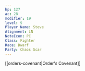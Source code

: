 ```yaml
---
hp: 127
ac: 28
modifier: 19
level: 9
Player_Name: Steve
Alignment: LN
NoteIcon: PC
Class: Fighter
Race: Dwarf
Party: Chaos Scar
---
```


[[orders-covenant|Order's Covenant]]